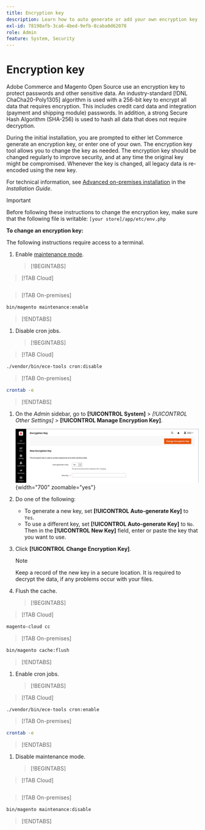 ```yaml
---
title: Encryption key
description: Learn how to auto generate or add your own encryption key, which should be changed regularly to improve security.
exl-id: 78190afb-3ca6-4bed-9efb-8caba0d62078
role: Admin
feature: System, Security
---
```

# Encryption key

Adobe Commerce and Magento Open Source use an encryption key to protect passwords and other sensitive data. An industry-standard [!DNL ChaCha20-Poly1305] algorithm is used with a 256-bit key to encrypt all data that requires encryption. This includes credit card data and integration (payment and shipping module) passwords. In addition, a strong Secure Hash Algorithm (SHA-256) is used to hash all data that does not require decryption.

During the initial installation, you are prompted to either let Commerce generate an encryption key, or enter one of your own. The encryption key tool allows you to change the key as needed. The encryption key should be changed regularly to improve security, and at any time the original key might be compromised. Whenever the key is changed, all legacy data is re-encoded using the new key.

For technical information, see [Advanced on-premises installation](https://experienceleague.adobe.com/docs/commerce-operations/installation-guide/advanced.html) in the _Installation Guide_.

>[!IMPORTANT]
>
>Before following these instructions to change the encryption key, make sure that the following file is writable: `[your store]/app/etc/env.php`

**To change an encryption key:**

The following instructions require access to a terminal.

1. Enable [maintenance mode](https://experienceleague.adobe.com/en/docs/commerce-operations/configuration-guide/setup/application-modes#maintenance-mode).

   >[!BEGINTABS]
   
>[!TAB Cloud]

   ```bash

   ```

>[!TAB On-premises]
   
   ```bash
   bin/magento maintenance:enable
   ```

   >[!ENDTABS]

1. Disable cron jobs.

   >[!BEGINTABS]

>[!TAB Cloud]

   ```bash
   ./vendor/bin/ece-tools cron:disable
   ```

>[!TAB On-premises]

   ```bash
   crontab -e
   ```

   >[!ENDTABS]

1. On the _Admin_ sidebar, go to **[!UICONTROL System]** > _[!UICONTROL Other Settings]_ > **[!UICONTROL Manage Encryption Key]**.

   ![System encryption key](./assets/encryption-key.png){width="700" zoomable="yes"}

1. Do one of the following:

   - To generate a new key, set **[!UICONTROL Auto-generate Key]** to `Yes`.
   - To use a different key, set **[!UICONTROL Auto-generate Key]** to `No`. Then in the **[!UICONTROL New Key]** field, enter or paste the key that you want to use.

1. Click **[!UICONTROL Change Encryption Key]**.

   >[!NOTE]
   >
   >Keep a record of the new key in a secure location. It is required to decrypt the data, if any problems occur with your files.

1. Flush the cache.

   >[!BEGINTABS]

>[!TAB Cloud]

   ```bash
   magento-cloud cc
   ```

>[!TAB On-premises]
   
   ```bash
   bin/magento cache:flush
   ```

   >[!ENDTABS]

1. Enable cron jobs.

   >[!BEGINTABS]

>[!TAB Cloud]

   ```bash
   ./vendor/bin/ece-tools cron:enable
   ```

>[!TAB On-premises]

   ```bash
   crontab -e
   ```

   >[!ENDTABS]

1. Disable maintenance mode.

   >[!BEGINTABS]

>[!TAB Cloud]

   ```bash
   
   ```

>[!TAB On-premises]

   ```bash
   bin/magento maintenance:disable
   ```

   >[!ENDTABS]
